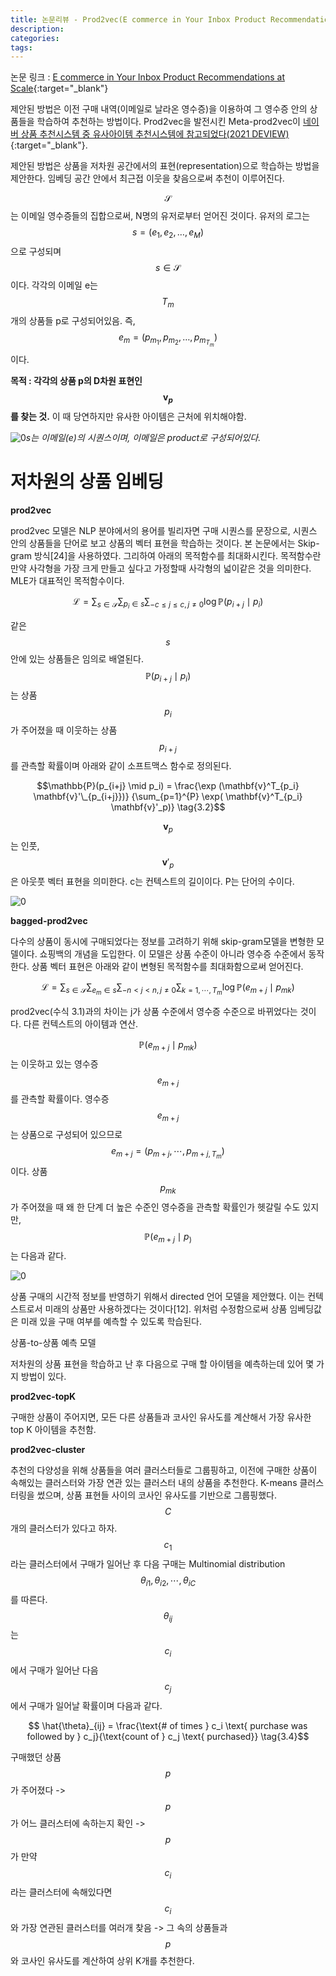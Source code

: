 ```yaml
---
title: 논문리뷰 - Prod2vec(E commerce in Your Inbox Product Recommendations at Scale)
description:
categories:
tags:
---
```


논문 링크 : [E commerce in Your Inbox  Product Recommendations at Scale](https://arxiv.org/abs/1606.07154){:target="_blank"}

제안된 방법은 이전 구매 내역(이메일로 날라온 영수증)을 이용하여 그 영수증 안의 상품들을 학습하여 추천하는 방법이다.
Prod2vec을 발전시킨 Meta-prod2vec이 [네이버 상품 추천시스템 중 유사아이템 추천시스템에 참고되었다(2021 DEVIEW)](https://deview.kr/data/deview/session/attach/1_AiTEMS.pdf){:target="_blank"}.

제안된 방법은 상품을 저차원 공간에서의 표현(representation)으로 학습하는 방법을 제안한다. 임베딩 공간 안에서 최근접 이웃을 찾음으로써 추천이 이루어진다.

$$\mathcal{S}$$는 이메일 영수증들의 집합으로써, N명의 유저로부터 얻어진 것이다. 유저의 로그는 $$s=(e_1, e_2, …, e_M)$$으로 구성되며 $$s \in \mathcal{S}$$이다.
각각의 이메일 e는 $$T_m$$개의 상품들 p로 구성되어있음.
즉, $$e_m = (p_{m_1}, p_{m_2}, …, p_{m_{T_m}})$$이다.

**목적 : 각각의 상품 p의 D차원 표현인 $$\mathbf{v}_p$$를 찾는 것.** 이 때 당연하지만 유사한 아이템은 근처에 위치해야함.

![0](/assets/images/prod2vec/user_logs.png)*s는 이메일(e)의 시퀀스이며, 이메일은 product로 구성되어있다.*

# 저차원의 상품 임베딩

**prod2vec**

prod2vec 모델은 NLP 분야에서의 용어를 빌리자면 구매 시퀀스를 문장으로, 시퀀스 안의 상품들을 단어로 보고 상품의 벡터 표현을 학습하는 것이다. 본 논문에서는 Skip-gram 방식[24]을 사용하였다.
그리하여 아래의 목적함수를 최대화시킨다. 목적함수란 만약 사각형을 가장 크게 만들고 싶다고 가정할때 사각형의 넓이같은 것을 의미한다. MLE가 대표적인 목적함수이다.

$$\mathcal{L} = \sum_{s \in \mathcal{S}} \sum_{p_i \in s} \sum_{-c \le j \le c, j \ne 0} \log \mathbb{P}(p_{i+j} \mid
p_i) \tag{3.1}$$

같은 $$s$$ 안에 있는 상품들은 임의로 배열된다. $$\mathbb{P}(p_{i+j} \mid p_i)$$는 상품 $$p_i$$가 주어졌을 때 이웃하는 상품 $$p_{i+j}$$를 관측할 확률이며 아래와 같이
소프트맥스 함수로 정의된다.

$$\mathbb{P}(p_{i+j} \mid p_i) = \frac{\exp (\mathbf{v}^T_{p_i} \mathbf{v}'\_{p_{i+j}})} {\sum_{p=1}^{P} \exp(
\mathbf{v}^T_{p_i} \mathbf{v}'_p)} \tag{3.2}$$

$$\mathbf{v}_p$$는 인풋, $$\mathbf{v}'_p$$은 아웃풋 벡터 표현을 의미한다. c는 컨텍스트의 길이이다. P는 단어의 수이다.

![0](/assets/images/prod2vec/context_neighbor.png)

**bagged-prod2vec**

다수의 상품이 동시에 구매되었다는 정보를 고려하기 위해 skip-gram모델을 변형한 모델이다.
쇼핑백의 개념을 도입한다.
이 모델은 상품 수준이 아니라 영수증 수준에서 동작한다.
상품 벡터 표현은 아래와 같이 변형된 목적함수를 최대화함으로써 얻어진다.

$$ \mathcal{L} = \sum_{s \in \mathcal{S}} \sum_{e_m \in s} \sum_{-n \lt j \lt n, j \ne 0} \sum_{k=1, \cdots , T_m} \log
\mathbb{P}(e_{m+j} \mid p_{mk}) \tag{3.3}$$

prod2vec(수식 3.1)과의 차이는 j가 상품 수준에서 영수증 수준으로 바뀌었다는 것이다. 다른 컨텍스트의 아이템과 연산.

$$\mathbb{P}(e_{m+j} \mid p_{mk})$$는 이웃하고 있는 영수증 $$e_{m+j}$$를 관측할 확률이다.
영수증 $$e_{m+j}$$는 상품으로 구성되어 있으므로 $$e_{m+j} = (p_{m+j}, \cdots, p_{m+j, T_m})$$이다.
상품 $$p_{mk}$$가 주어졌을 때 왜 한 단계 더 높은 수준인 영수증을 관측할 확률인가 헷갈릴 수도 있지만, $$\mathbb{P}(e_{m+j} \mid p_)$$는 다음과 같다.

![0](/assets/images/prod2vec/neighbor_receipt.png)

상품 구매의 시간적 정보를 반영하기 위해서 directed 언어 모델을 제안했다.
이는 컨텍스트로서 미래의 상품만 사용하겠다는 것이다[12].
위처럼 수정함으로써 상품 임베딩값은 미래 있을 구매 여부를 예측할 수 있도록 학습된다.

상품-to-상품 예측 모델

저차원의 상품 표현을 학습하고 난 후 다음으로 구매 할 아이템을 예측하는데 있어 몇 가지 방법이 있다.

**prod2vec-topK**

구매한 상품이 주어지면, 모든 다른 상품들과 코사인 유사도를 계산해서 가장 유사한 top K 아이템을 추천함.

**prod2vec-cluster**

추천의 다양성을 위해 상품들을 여러 클러스터들로 그룹핑하고, 이전에 구매한 상품이 속해있는 클러스터와 가장 연관 있는 클러스터 내의 상품을 추천한다.
K-means 클러스터링을 썼으며, 상품 표현들 사이의 코사인 유사도를 기반으로 그룹핑했다.
$$C$$개의 클러스터가 있다고 하자.
$$c_1$$라는 클러스터에서 구매가 일어난 후 다음 구매는 Multinomial distribution $$\theta_{i1}, \theta_{i2}, \cdots, \theta_{iC}$$를 따른다.
$$\theta_{ij}$$는 $$c_i$$에서 구매가 일어난 다음 $$c_j$$에서 구매가 일어날 확률이며 다음과 같다.

$$ \hat{\theta}_{ij} = \frac{\text{# of times } c_i \text{ purchase was followed by } c_j}{\text{count of } c_j \text{
purchased}} \tag{3.4}$$

구매했던 상품 $$p$$가 주어졌다 -> $$p$$가 어느 클러스터에 속하는지 확인 -> $$p$$가 만약 $$c_i$$라는 클러스터에 속해있다면 $$c_i$$와 가장 연관된 클러스터를 여러개 찾음 -> 그 속의
상품들과 $$p$$와 코사인 유사도를 계산하여 상위 K개를 추천한다.


